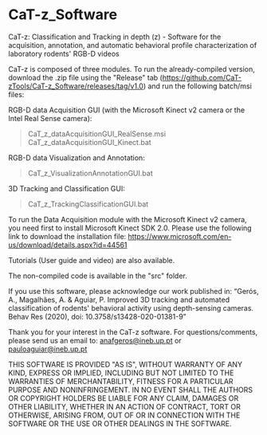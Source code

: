 # CaT-z_Software
CaT-z: Classification and Tracking in depth (z) - Software for the acquisition, annotation, and automatic behavioral profile characterization of laboratory rodents' RGB-D videos

CaT-z is composed of three modules. 
To run the already-compiled version, download the .zip file using the "Release" tab (https://github.com/CaT-zTools/CaT-z_Software/releases/tag/v1.0) and run the following batch/msi files:

RGB-D data Acquisition GUI (with the Microsoft Kinect v2 camera or the Intel Real Sense camera):
> CaT_z_dataAcquisitionGUI_RealSense.msi 
> CaT_z_dataAcquisitionGUI_Kinect.bat 

RGB-D data Visualization and Annotation:
> CaT_z_VisualizationAnnotationGUI.bat

3D Tracking and Classification GUI:
> CaT_z_TrackingClassificationGUI.bat

To run the Data Acquisition module with the Microsoft Kinect v2 camera, you need first to install Microsoft Kinect SDK 2.0. Please use the following link to download the installation file:
https://www.microsoft.com/en-us/download/details.aspx?id=44561

Tutorials (User guide and video) are also available.

The non-compiled code is available in the "src" folder.

If you use this software, please acknowledge our work published in: 
“Gerós, A., Magalhães, A. &  Aguiar, P. Improved 3D tracking and automated classification of rodents' behavioral activity using depth-sensing cameras. Behav Res (2020), doi: 10.3758/s13428-020-01381-9”

Thank you for your interest in the CaT-z software.
For questions/comments, please send us an email to:
anafgeros@ineb.up.pt or pauloaguiar@ineb.up.pt

THIS SOFTWARE IS PROVIDED "AS IS", WITHOUT WARRANTY OF ANY KIND, EXPRESS OR IMPLIED, INCLUDING BUT NOT LIMITED TO THE WARRANTIES OF MERCHANTABILITY, FITNESS FOR A PARTICULAR PURPOSE AND NONINFRINGEMENT. IN NO EVENT SHALL THE AUTHORS OR COPYRIGHT HOLDERS BE LIABLE FOR ANY CLAIM, DAMAGES OR OTHER LIABILITY, WHETHER IN AN ACTION OF CONTRACT, TORT OR OTHERWISE, ARISING FROM, OUT OF OR IN CONNECTION WITH THE SOFTWARE OR THE USE OR OTHER DEALINGS IN THE SOFTWARE.
